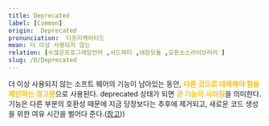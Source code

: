 ```yaml
---
title: Deprecated
label: [Common]
origin:  Deprecated
pronunciation:  디프리케이티드
mean: 더 이상 사용되지 않는
relation: [수많은프로그래밍언어 ,서드파티 ,내장모듈 ,오픈소스라이브러리 ]
slug: /D/Deprecated
---
```


<content>

<p>더 이상 사용되지 않는 소프트 웨어의 기능이 남아있는 동안, <span style="color:#FFBF00; font-weight:bold;">다른 것으로 대체해야 함을 제안하는 경고문</span>으로 사용된다. deprecated 상태가 되면 <span style="color:#FFBF00; font-weight:bold;">곧 기능이 사라짐</span>을 의미한다. 기능은 다른 부분의 호환성 때문에 지금 당장보다는 추후에 제거되고, 새로운 코드 생성을 위한 여유 시간을 벌어다 준다.(<a href="https://en.wikipedia.org/wiki/Deprecation#Software_deprecation">참고</a>))</p>

</content>

